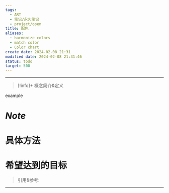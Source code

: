 ```yaml
---
tags:
  - ART
  - 笔记/永久笔记
  - project/open
title: 配色
aliases:
  - harmonize colors
  - match color
  - Color chart
create date: 2024-02-08 21:31
modified date: 2024-02-08 21:31:46
status: todo
target: 500
---
```



---
> [!info]+ 概念简介&定义
> 
example


# ***Note***


# 具体方法


# 希望达到的目标


> 引用&参考:
>[^1]:  


---
